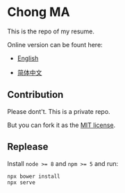# Chong MA

This is the repo of my resume.

Online version can be fount here:

* [English](https://malash.me/project/cv/index.html)

* [简体中文](https://malash.me/project/cv/index-zh.html)

## Contribution

Please dont't. This is a private repo.

But you can fork it as the [MIT license](./LICENSE).

## Replease

Install `node >= 8` and `npm >= 5` and run:

```bash
npx bower install
npx serve
```
